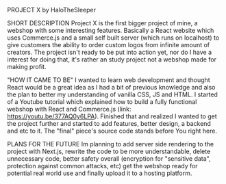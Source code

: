 PROJECT X by HaloTheSleeper

SHORT DESCRIPTION
Project X is the first bigger project of mine, a webshop with some interesting features.
Basically a React website which uses Commerce.js and a small self built server 
(which runs on localhost) to give customers the ability to order custom logos from infinite 
amount of creators. The project isn't ready to be put into action yet, nor do I have a 
interest for doing that, it's rather an study project not a webshop made for making profit.

"HOW IT CAME TO BE"
I wanted to learn web development and thought React would be a great idea as I had a bit of previous knowledge
and also the plan to better my understanding of vanilla CSS, JS and HTML. I started of a Youtube tutorial which 
explained how to build a fully functional webshop with React and Commerce.js (link: https://youtu.be/377AQ0y6LPA).
Finished that and realized I wanted to get the project further and started to add features, better design, a backend and etc to it.
The "final" piece's source code stands before You right here.

PLANS FOR THE FUTURE
Im planning to add server side rendering to the project with Next.js, rewrite the code to be more understandable, 
delete unnecessary code, better safety overall (encryption for "sensitive data", protection against common attacks, etc) get the webshop ready for potential real world use 
and finally upload it to a hosting platform. 

 
